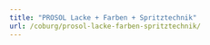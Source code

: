 ```yaml
---
title: "PROSOL Lacke + Farben + Spritztechnik"
url: /coburg/prosol-lacke-farben-spritztechnik/
---
```

